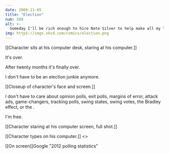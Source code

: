 ```yaml
---
date: 2008-11-05
title: "Election"
num: 500
alt: >-
  Someday I'll be rich enough to hire Nate Silver to help make all my life decisions.  'Should I sleep with her?'  'Well, I'm showing a 35% chance it will end badly.'
img: https://imgs.xkcd.com/comics/election.png
---
```

[[Character sits at his computer desk, staring at his computer.]]

It's over.

After twenty months it's finally over.

I don't have to be an election junkie anymore.

[[Closeup of character's face and screen.]]

I don't have to care about opinion polls, exit polls, margins of error, attack ads, game-changers, tracking polls, swing states, swing votes, the Bradley effect, or <name> the <occupation>.

I'm free.

[[Character staring at his computer screen, full shot.]]

[[Character types on his computer.]] <<Tap Tap>>

[[On screen]]Google  "2012 polling statistics"

